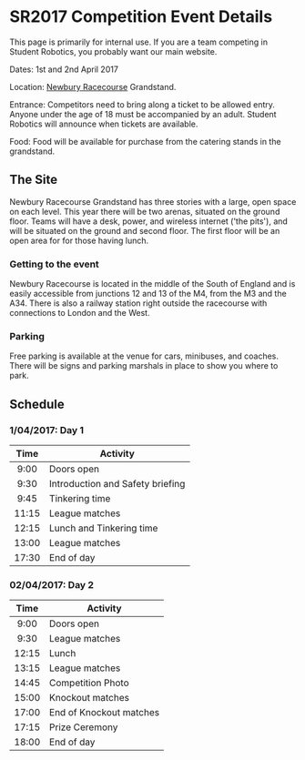 # SR2017 Competition Event Details

This page is primarily for internal use.  If you are a team competing in Student Robotics, you probably want our main website.

Dates: 1st and 2nd April 2017

Location: [Newbury Racecourse](http://www.newburyracecourse.co.uk/conferences-and-events/how-to-find-us/) Grandstand.

Entrance: Competitors need to bring along a ticket to be allowed entry.  Anyone under the age of 18 must be accompanied by an adult.  Student Robotics will announce when tickets are available.

Food: Food will be available for purchase from the catering stands in the grandstand.

## The Site

Newbury Racecourse Grandstand has three stories with a large, open space on each level. This year there will be two arenas, situated on the ground floor. Teams will have a desk, power, and wireless internet ('the pits'), and will be situated on the ground and second floor. The first floor will be an open area for for those having lunch.

### Getting to the event

Newbury Racecourse is located in the middle of the South of England and is easily accessible from junctions 12 and 13 of the M4, from the M3 and the A34.  There is also a railway station right outside the racecourse with connections to London and the West.

### Parking

Free parking is available at the venue for cars, minibuses, and
coaches. There will be signs and parking marshals in place to show you
where to park.

## Schedule

### 1/04/2017: Day 1

 Time   | Activity
:------:|------------------
  9:00  | Doors open
  9:30  | Introduction and Safety briefing
  9:45  | Tinkering time
 11:15  | League matches
 12:15  | Lunch and Tinkering time
 13:00  | League matches
 17:30  | End of day

### 02/04/2017: Day 2

 Time   | Activity
:------:|------------------
  9:00  | Doors open
  9:30  | League matches
 12:15  | Lunch
 13:15  | League matches
 14:45  | Competition Photo
 15:00  | Knockout matches
 17:00  | End of Knockout matches
 17:15  | Prize Ceremony
 18:00  | End of day